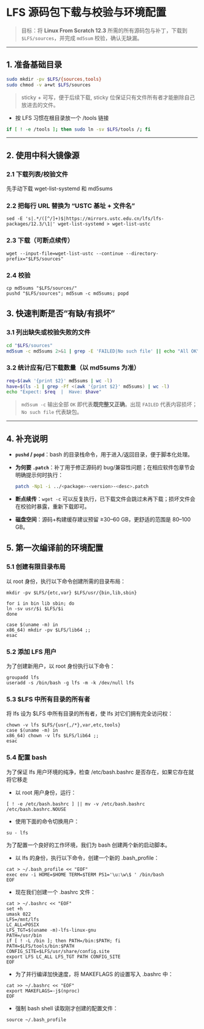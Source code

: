 # LFS 源码包下载与校验与环境配置

> 目标：将 **Linux From Scratch 12.3** 所需的所有源码包与补丁，下载到 `$LFS/sources`，并完成 `md5sum` 校验，确认无缺漏。

---

## 1. 准备基础目录

```bash
sudo mkdir -pv $LFS/{sources,tools}
sudo chmod -v a+wt $LFS/sources
```

> sticky + 可写，便于后续下载, sticky 位保证只有文件所有者才能删除自己放进去的文件。

- 按 LFS 习惯在根目录放一个 /tools 链接

 ```bash
if [ ! -e /tools ]; then sudo ln -sv $LFS/tools /; fi
```

---

## 2. 使用中科大镜像源

### 2.1 下载列表/校验文件

先手动下载 wget-list-systemd 和 md5sums

### 2.2 把每行 URL 替换为 “USTC 基址 + 文件名”

```text
sed -E 's|.*/([^/]+)$|https://mirrors.ustc.edu.cn/lfs/lfs-packages/12.3/\1|' wget-list-systemd > wget-list-ustc
```

### 2.3 下载（可断点续传）

```text
wget --input-file=wget-list-ustc --continue --directory-prefix="$LFS/sources"
```

### 2.4 校验

```text
cp md5sums "$LFS/sources/"
pushd "$LFS/sources"; md5sum -c md5sums; popd
```

## 3. 快速判断是否“有缺/有损坏”

### 3.1 列出缺失或校验失败的文件

```bash
cd "$LFS/sources"
md5sum -c md5sums 2>&1 | grep -E 'FAILED|No such file' || echo "All OK"
```

### 3.2 统计应有/已下载数量（以 md5sums 为准）

```bash
req=$(awk '{print $2}' md5sums | wc -l)
have=$(ls -1 | grep -Ff <(awk '{print $2}' md5sums) | wc -l)
echo "Expect: $req  |  Have: $have"
```

> `md5sum -c` 输出全部 `OK` 即代表**既完整又正确**。出现 `FAILED` 代表内容损坏；`No such file` 代表缺包。

---

## 4. 补充说明

* **`pushd` / `popd`**：bash 的目录栈命令，用于进入/返回目录，便于脚本化处理。
* **为何要 `.patch`**：补丁用于修正源码的 bug/兼容性问题；在相应软件包章节会明确提示何时执行：

  ```bash
  patch -Np1 -i ../<package>-<version>-<desc>.patch
  ```
* **断点续传**：`wget -c` 可以反复执行，已下载文件会跳过未再下载；损坏文件会在校验时暴露，重新下载即可。
* **磁盘空间**：源码+构建缓存建议预留 ≥30–60 GB，更舒适的范围是 80–100 GB。

## 5. 第一次编译前的环境配置

### 5.1 创建有限目录布局

以 root 身份，执行以下命令创建所需的目录布局：

```text
mkdir -pv $LFS/{etc,var} $LFS/usr/{bin,lib,sbin}

for i in bin lib sbin; do
ln -sv usr/$i $LFS/$i
done

case $(uname -m) in
x86_64) mkdir -pv $LFS/lib64 ;;
esac
```

### 5.2 添加 LFS 用户

为了创建新用户，以 root 身份执行以下命令：

```text
groupadd lfs
useradd -s /bin/bash -g lfs -m -k /dev/null lfs
```

### 5.3 $LFS 中所有目录的所有者

将 lfs 设为 $LFS 中所有目录的所有者，使 lfs 对它们拥有完全访问权：

```text
chown -v lfs $LFS/{usr{,/*},var,etc,tools}
case $(uname -m) in
x86_64) chown -v lfs $LFS/lib64 ;;
esac
```

### 5.4 配置 bash

为了保证 lfs 用户环境的纯净，检查 /etc/bash.bashrc 是否存在，如果它存在就将它移走

- 以 root 用户身份，运行：

```text
[ ! -e /etc/bash.bashrc ] || mv -v /etc/bash.bashrc /etc/bash.bashrc.NOUSE
```

- 使用下面的命令切换用户：

```text
su - lfs
```

为了配置一个良好的工作环境，我们为 bash 创建两个新的启动脚本。

- 以 lfs 的身份，执行以下命令，创建一个新的 .bash_profile：

```text
cat > ~/.bash_profile << "EOF"
exec env -i HOME=$HOME TERM=$TERM PS1='\u:\w\$ ' /bin/bash
EOF
```

- 现在我们创建一个 .bashrc 文件：

```text
cat > ~/.bashrc << "EOF"
set +h
umask 022
LFS=/mnt/lfs
LC_ALL=POSIX
LFS_TGT=$(uname -m)-lfs-linux-gnu
PATH=/usr/bin
if [ ! -L /bin ]; then PATH=/bin:$PATH; fi
PATH=$LFS/tools/bin:$PATH
CONFIG_SITE=$LFS/usr/share/config.site
export LFS LC_ALL LFS_TGT PATH CONFIG_SITE
EOF
```

- 为了并行编译加快速度，将 MAKEFLAGS 的设置写入 .bashrc 中：

```text
cat >> ~/.bashrc << "EOF"
export MAKEFLAGS=-j$(nproc)
EOF
```

- 强制 bash shell 读取刚才创建的配置文件：

```text
source ~/.bash_profile
```

